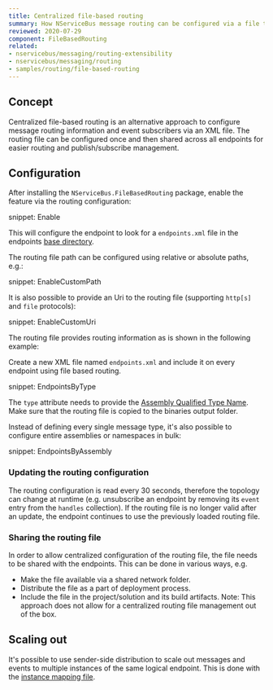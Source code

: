 ```yaml
---
title: Centralized file-based routing
summary: How NServiceBus message routing can be configured via a file that can be shared between all endpoints
reviewed: 2020-07-29
component: FileBasedRouting
related:
- nservicebus/messaging/routing-extensibility
- nservicebus/messaging/routing
- samples/routing/file-based-routing
---
```



## Concept 

Centralized file-based routing is an alternative approach to configure message routing information and event subscribers via an XML file. The routing file can be configured once and then shared across all endpoints for easier routing and publish/subscribe management.


## Configuration

After installing the `NServiceBus.FileBasedRouting` package, enable the feature via the routing configuration:

snippet: Enable

This will configure the endpoint to look for a `endpoints.xml` file in the endpoints [base directory](https://msdn.microsoft.com/en-us/library/system.appdomain.basedirectory.aspx).

The routing file path can be configured using relative or absolute paths, e.g.:

snippet: EnableCustomPath

It is also possible to provide an Uri to the routing file (supporting `http[s]` and `file` protocols):

snippet: EnableCustomUri

The routing file provides routing information as is shown in the following example:
    
Create a new XML file named `endpoints.xml` and include it on every endpoint using file based routing. 

snippet: EndpointsByType

The `type` attribute needs to provide the [Assembly Qualified Type Name](https://msdn.microsoft.com/en-us/library/system.type.assemblyqualifiedname.aspx).
Make sure that the routing file is copied to the binaries output folder.

Instead of defining every single message type, it's also possible to configure entire assemblies or namespaces in bulk:

snippet: EndpointsByAssembly


### Updating the routing configuration

The routing configuration is read every 30 seconds, therefore the topology can change at runtime (e.g. unsubscribe an endpoint by removing its `event` entry from the `handles` collection). If the routing file is no longer valid after an update, the endpoint continues to use the previously loaded routing file.


### Sharing the routing file

In order to allow centralized configuration of the routing file, the file needs to be shared with the endpoints. This can be done in various ways, e.g.

 * Make the file available via a shared network folder.
 * Distribute the file as a part of deployment process.
 * Include the file in the project/solution and its build artifacts. Note: This approach does not allow for a centralized routing file management out of the box.


## Scaling out

It's possible to use sender-side distribution to scale out messages and events to multiple instances of the same logical endpoint. This is done with the [instance mapping file](/transports/msmq/routing.md).

